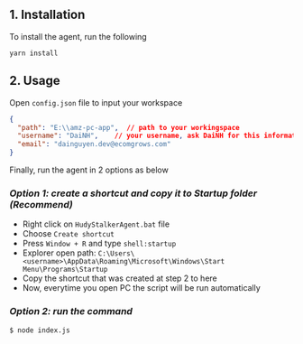 ## __1. Installation__
To install the agent, run the following
```shell
yarn install
```

## __2. Usage__

Open `config.json` file to input your workspace
```json
{
  "path": "E:\\amz-pc-app",  // path to your workingspace
  "username": "DaiNH",    // your username, ask DaiNH for this information
  "email": "dainguyen.dev@ecomgrows.com"
}
```
Finally, run the agent in 2 options as below

### _Option 1: create a shortcut and copy it to Startup folder (Recommend)_
- Right click on `HudyStalkerAgent.bat` file
- Choose `Create shortcut`
- Press `Window + R` and type `shell:startup`
- Explorer open path: `C:\Users\<username>\AppData\Roaming\Microsoft\Windows\Start Menu\Programs\Startup`
- Copy the shortcut that was created at step 2 to here
- Now, everytime you open PC the script will be run automatically

### _Option 2: run the command_
```shell
$ node index.js
```
